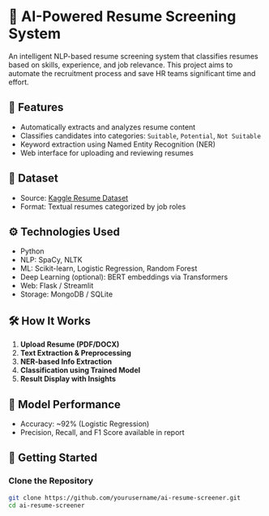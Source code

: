 # 🧠 AI-Powered Resume Screening System

An intelligent NLP-based resume screening system that classifies resumes based on skills, experience, and job relevance. This project aims to automate the recruitment process and save HR teams significant time and effort.

## 📌 Features
- Automatically extracts and analyzes resume content
- Classifies candidates into categories: `Suitable`, `Potential`, `Not Suitable`
- Keyword extraction using Named Entity Recognition (NER)
- Web interface for uploading and reviewing resumes

## 📂 Dataset
- Source: [Kaggle Resume Dataset](https://www.kaggle.com/datasets/saurabhshahane/resume-dataset)
- Format: Textual resumes categorized by job roles

## ⚙️ Technologies Used
- Python
- NLP: SpaCy, NLTK
- ML: Scikit-learn, Logistic Regression, Random Forest
- Deep Learning (optional): BERT embeddings via Transformers
- Web: Flask / Streamlit
- Storage: MongoDB / SQLite

## 🛠️ How It Works
1. **Upload Resume (PDF/DOCX)**
2. **Text Extraction & Preprocessing**
3. **NER-based Info Extraction**
4. **Classification using Trained Model**
5. **Result Display with Insights**

## 🧪 Model Performance
- Accuracy: ~92% (Logistic Regression)
- Precision, Recall, and F1 Score available in report

## 🚀 Getting Started

### Clone the Repository
```bash
git clone https://github.com/yourusername/ai-resume-screener.git
cd ai-resume-screener
